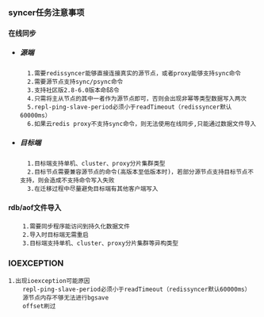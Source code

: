 ### syncer任务注意事项

#### 在线同步
* ##### 源端
        1.需要redissyncer能够直接连接真实的源节点，或者proxy能够支持sync命令
        2.需要源节点支持sync/psync命令
        3.支持社区版2.8-6.0版本命ßß令
        4.只需将主从节点的其中一者作为源节点即可，否则会出现非幂等类型数据写入两次
        5.repl-ping-slave-period必须小于readTimeout（redissyncer默认60000ms）
        6.如果云redis proxy不支持sync命令，则无法使用在线同步,只能通过数据文件导入
* ##### 目标端
        1.目标端支持单机、cluster、proxy分片集群类型
        2.目标节点需要兼容源节点的命令(高版本至低版本时)，若部分源节点支持目标节点不支持，则会造成不支持命令写入失败
        3.在迁移过程中尽量避免目标端有其他客户端写入

#### rdb/aof文件导入
        1.需要同步程序能访问到持久化数据文件
        2.导入时目标端无需重启
        3.目标端支持单机、cluster、proxy分片集群等异构类型

### IOEXCEPTION

    1.出现ioexception可能原因
        repl-ping-slave-period必须小于readTimeout（redissyncer默认60000ms）
        源节点内存不够无法进行bgsave
        offset刷过
